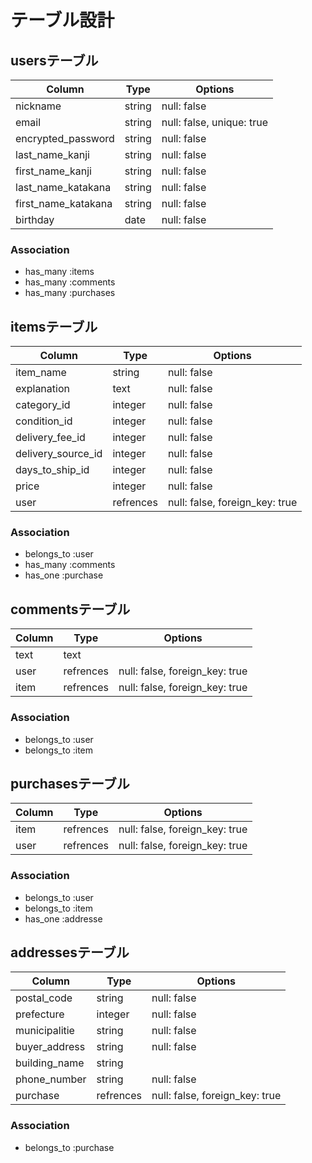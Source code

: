 # テーブル設計

## usersテーブル
| Column              | Type    | Options                   |
| ------------------- | ------- | ------------------------- |
| nickname            | string  | null: false               |
| email               | string  | null: false, unique: true |
| encrypted_password  | string  | null: false               |
| last_name_kanji     | string  | null: false               |
| first_name_kanji    | string  | null: false               |
| last_name_katakana  | string  | null: false               |
| first_name_katakana | string  | null: false               |
| birthday            | date    | null: false               |

### Association

- has_many  :items
- has_many  :comments
- has_many  :purchases

## itemsテーブル
| Column             | Type          | Options                        |
| ------------------ | ------------- | ------------------------------ |
| item_name          | string        | null: false                    |
| explanation        | text          | null: false                    |
| category_id        | integer       | null: false                    |
| condition_id       | integer       | null: false                    |
| delivery_fee_id    | integer       | null: false                    |
| delivery_source_id | integer       | null: false                    |
| days_to_ship_id    | integer       | null: false                    |
| price              | integer       | null: false                    |
| user               | refrences     | null: false, foreign_key: true |

### Association

- belongs_to  :user
- has_many    :comments
- has_one     :purchase

## commentsテーブル
| Column      | Type      | Options                        |
| ----------- | --------- | ------------------------------ |
| text        | text      |                                |
| user        | refrences | null: false, foreign_key: true |
| item        | refrences | null: false, foreign_key: true |

### Association

- belongs_to  :user
- belongs_to  :item

## purchasesテーブル
| Column         | Type      | Options                        |
| -------------- | --------- | ------------------------------ |
| item           | refrences | null: false, foreign_key: true |
| user           | refrences | null: false, foreign_key: true |

### Association

- belongs_to  :user
- belongs_to  :item
- has_one     :addresse

## addressesテーブル
| Column          | Type          | Options                        |
| --------------- | ------------- | ------------------------------ |
| postal_code     | string        | null: false                    |
| prefecture      | integer       | null: false                    |
| municipalitie   | string        | null: false                    |
| buyer_address   | string        | null: false                    |
| building_name   | string        |                                |
| phone_number    | string        | null: false                    |
| purchase        | refrences     | null: false, foreign_key: true |

### Association

- belongs_to  :purchase
